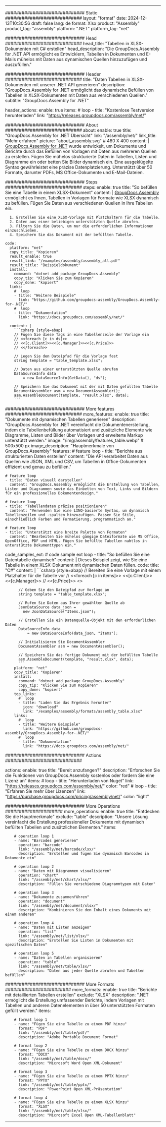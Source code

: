 



---
############################# Static ############################
layout: "format"
date:  2024-12-13T10:30:56
draft: false
lang: de
format: Xlsx
product: "Assembly"
product_tag: "assembly"
platform: ".NET"
platform_tag: "net"

############################# Head ############################
head_title: "Tabellen in XLSX-Dokumenten mit C# erstellen"
head_description: "Die GroupDocs.Assembly for .NET API ermöglicht es Entwicklern, Tabellen in Dokumenten und E-Mails mühelos mit Daten aus dynamischen Quellen hinzuzufügen und auszufüllen."

############################# Header ############################
title: "Daten Tabellen in XLSX-Dokumenten mit unserer .NET API generieren" 
description: "GroupDocs.Assembly for .NET ermöglicht das dynamische Befüllen von Tabellen in XLSX-Dokumenten mit Daten aus verschiedenen Quellen."
subtitle: "GroupDocs.Assembly for .NET" 

header_actions:
  enable: true
  items:
    #  loop
    - title: "Kostenlose Testversion herunterladen"
      link: "https://releases.groupdocs.com/assembly/net/"
      
############################# About ############################
about:
    enable: true
    title: "GroupDocs.Assembly for .NET Übersicht"
    link: "/assembly/net/"
    link_title: "Mehr erfahren"
    picture: "about_assembly.svg" # 480 X 400
    content: |
       [GroupDocs.Assembly for .NET](/assembly/net/) wurde entwickelt, um Dokumente und Berichte durch das Befüllen von Vorlagen mit Daten aus mehreren Quellen zu erstellen. Fügen Sie mühelos strukturierte Daten in Tabellen, Listen und Diagramme ein oder betten Sie Bilder dynamisch ein. Eine ausgeklügelte Syntax gewährleistet eine präzise Datenplatzierung. Unterstützt über 50 Formate, darunter PDFs, MS Office-Dokumente und E-Mail-Dateien.

############################# Steps ############################
steps:
    enable: true
    title: "So befüllen Sie eine Tabelle in einem XLSX-Dokument"
    content: |
      [GroupDocs.Assembly](/assembly/net/) ermöglicht es Ihnen, Tabellen in Vorlagen für Formate wie XLSX dynamisch zu befüllen. Fügen Sie Daten aus verschiedenen Quellen in Ihre Tabellen ein.
      
      1. Erstellen Sie eine XLSX-Vorlage mit Platzhaltern für die Tabelle.
      2. Daten aus einer beliebigen unterstützten Quelle abrufen.
      3. Filtern Sie die Daten, um nur die erforderlichen Informationen einzuschließen.
      4. Speichern Sie das Dokument mit der befüllten Tabelle.
   
    code:
      platform: "net"
      copy_title: "Kopieren"
      result_enable: true
      result_link: "/examples/assembly/assembly_all.pdf"
      result_title: "Beispieldokument"
      install:
        command: "dotnet add package GroupDocs.Assembly"
        copy_tip: "Klicken Sie zum Kopieren"
        copy_done: "kopiert"
      links:
        #  loop
        - title: "Weitere Beispiele"
          link: "https://github.com/groupdocs-assembly/GroupDocs.Assembly-for-.NET/"
        #  loop
        - title: "Dokumentation"
          link: "https://docs.groupdocs.com/assembly/net/"
          
      content: |
        ```csharp {style=abap}
        // Fügen Sie diese Tags in eine Tabellenzeile der Vorlage ein
        // <<foreach [c in ds]>>
        // <<[c.Client]>><<[c.Manager]>><<[c.Price]>>
        // <</foreach>>

        // Legen Sie den Dateipfad für die Vorlage fest
        string template = "table_template.xlsx";

        // Daten aus einer unterstützten Quelle abrufen
        DataSourceInfo data 
            = new DataSourceInfo(GetData(), "ds");

        // Speichern Sie das Dokument mit der mit Daten gefüllten Tabelle
        DocumentAssembler asm = new DocumentAssembler();
        asm.AssembleDocument(template, "result.xlsx", data);
        ```            

############################# More features ############################
more_features:
  enable: true
  title: "Dokumente mit dynamischen Tabellen generieren"
  description: "GroupDocs.Assembly for .NET vereinfacht die Dokumentenerstellung, indem die Tabellenbefüllung automatisiert und zusätzliche Elemente wie Diagramme, Listen und Bilder über Vorlagen und erweiterte Markup unterstützt werden."
  image: "/img/assembly/features_table.webp" # 500x500 px
  image_description: "Hauptmerkmale von GroupDocs.Assembly"
  features:
    # feature loop
    - title: "Berichte aus strukturierten Daten erstellen"
      content: "Die API verarbeitet Daten aus Quellen wie JSON, XML und CSV, um Tabellen in Office-Dokumenten effizient und genau zu befüllen."

    # feature loop
    - title: "Daten visuell darstellen"
      content: "GroupDocs.Assembly ermöglicht die Erstellung von Tabellen, Listen und Diagrammen sowie das Einbetten von Text, Links und Bildern für ein professionelles Dokumentendesign."

    # feature loop
    - title: "Tabellendaten präzise positionieren"
      content: "Verwenden Sie eine LINQ-basierte Syntax, um dynamisch Tabellenzeilen und -spalten hinzuzufügen. Passen Sie Stile, einschließlich Farben und Formatierung, programmatisch an."

    # feature loop
    - title: "Unterstützt eine breite Palette von Formaten"
      content: "Bearbeiten Sie mühelos gängige Dateiformate wie MS Office, OpenOffice, PDF und HTML. Fügen Sie befüllte Tabellen nahtlos in unterstützte Dokumenttypen ein."
      
  code_samples_ext:
    # code sample ext loop
    - title: "So befüllen Sie eine Datentabelle dynamisch"
      content: |
        Dieses Beispiel zeigt, wie Sie eine Tabelle in einem XLSX-Dokument mit dynamischen Daten füllen.
      code:
        title: "C#"
        content: |
          ```csharp {style=abap}
          // Bereiten Sie eine Vorlage mit einem Platzhalter für die Tabelle vor
          // <<foreach [c in items]>> <<[c.Client]>><<[c.Manager]>>
          // <<[c.Price]>> <</foreach>>

          // Geben Sie den Dateipfad zur Vorlage an
          string template = "table_template.xlsx";

          // Rufen Sie Daten aus Ihrer gewählten Quelle ab
          JsonDataSource data_json = 
            new JsonDataSource("Items.json");

          // Erstellen Sie ein Datenquelle-Objekt mit den erforderlichen Daten
          DataSourceInfo data 
              = new DataSourceInfo(data_json, "items");

          // Initialisieren Sie DocumentAssembler
          DocumentAssembler asm = new DocumentAssembler();

          // Speichern Sie das fertige Dokument mit der befüllten Tabelle
          asm.AssembleDocument(template, "result.xlsx", data);
          ```
        platform: "net"
        copy_title: "Kopieren"
        install:
          command: "dotnet add package GroupDocs.Assembly"
          copy_tip: "Klicken Sie zum Kopieren"
          copy_done: "kopiert"
        top_links:
          #  loop
          - title: "Laden Sie das Ergebnis herunter"
            icon: "download"
            link: "/examples/assembly/formats/assembly_table.xlsx"
        links:
          #  loop
          - title: "Weitere Beispiele"
            link: "https://github.com/groupdocs-assembly/GroupDocs.Assembly-for-.NET/"
          #  loop
          - title: "Dokumentation"
            link: "https://docs.groupdocs.com/assembly/net/"
            

            


############################# Actions ############################

actions:
  enable: true
  title: "Bereit anzufangen?"
  description: "Erforschen Sie die Funktionen von GroupDocs.Assembly kostenlos oder fordern Sie eine Lizenz an"
  items:
    #  loop
    - title: "Herunterladen von Nuget"
      link: "https://releases.groupdocs.com/assembly/net/"
      color: "red"
        #  loop
    - title: "Erfahren Sie mehr über Lizenzen"
      link: "https://purchase.groupdocs.com/pricing/assembly/net/"
      color: "light"


############################# More Operations #####################
more_operations:
    enable: true
    title: "Entdecken Sie die Hauptmerkmale"
    exclude: "table"
    description: "Unsere Lösung vereinfacht die Erstellung professioneller Dokumente mit dynamisch befüllten Tabellen und zusätzlichen Elementen."
    items: 
          
        # operation loop 1
        - name: "Barcodes generieren"
          operation: "barcode"
          link: "/assembly/net/barcode/xlsx/"
          description: "Erstellen und fügen Sie dynamisch Barcodes in Dokumente ein"

        # operation loop 2
        - name: "Daten mit Diagrammen visualisieren"
          operation: "chart"
          link: "/assembly/net/chart/xlsx/"
          description: "Füllen Sie verschiedene Diagrammtypen mit Daten"

        # operation loop 3
        - name: "Dokumente zusammenführen"
          operation: "document"
          link: "/assembly/net/document/xlsx/"
          description: "Kombinieren Sie den Inhalt eines Dokuments mit einem anderen"

        # operation loop 4
        - name: "Daten mit Listen anzeigen"
          operation: "list"
          link: "/assembly/net/list/xlsx/"
          description: "Erstellen Sie Listen in Dokumenten mit spezifischen Daten"

        # operation loop 5
        - name: "Daten in Tabellen organisieren"
          operation: "table"
          link: "/assembly/net/table/xlsx/"
          description: "Daten aus jeder Quelle abrufen und Tabellen befüllen"
         
          
############################# More Formats ########################
more_formats:
    enable: true
    title: "Berichte mit detaillierten Tabellen erstellen"
    exclude: "XLSX"
    description: ".NET ermöglicht die Erstellung umfassender Berichte, indem Vorlagen mit Tabellen und anderen Datenelementen in über 50 unterstützten Formaten gefüllt werden."
    items: 
          
        # format loop 1
        - name: "Fügen Sie eine Tabelle zu einem PDF hinzu"
          format: "PDF"
          link: "/assembly/net/table/pdf/"
          description: "Adobe Portable Document Format"
          
        # format loop 2
        - name: "Fügen Sie eine Tabelle zu einem DOCX hinzu"
          format: "DOCX"
          link: "/assembly/net/table/docx/"
          description: "Microsoft Word Open XML-Dokument"
          
        # format loop 3
        - name: "Fügen Sie eine Tabelle zu einem PPTX hinzu"
          format: "PPTX"
          link: "/assembly/net/table/pptx/"
          description: "PowerPoint Open XML-Präsentation"
          
        # format loop 4
        - name: "Fügen Sie eine Tabelle zu einem XLSX hinzu"
          format: "XLSX"
          link: "/assembly/net/table/xlsx/"
          description: "Microsoft Excel Open XML-Tabellenblatt"


          

---